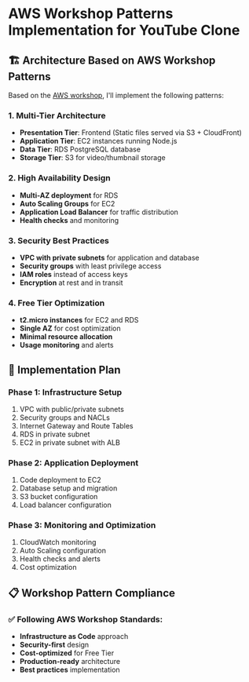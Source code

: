 # AWS Workshop Patterns Implementation for YouTube Clone

## 🏗️ Architecture Based on AWS Workshop Patterns

Based on the [AWS workshop](https://catalog.us-east-1.prod.workshops.aws/workshops/3de93ad5-ebbe-4258-b977-b45cdfe661f1/en-US), I'll implement the following patterns:

### 1. **Multi-Tier Architecture**
- **Presentation Tier**: Frontend (Static files served via S3 + CloudFront)
- **Application Tier**: EC2 instances running Node.js
- **Data Tier**: RDS PostgreSQL database
- **Storage Tier**: S3 for video/thumbnail storage

### 2. **High Availability Design**
- **Multi-AZ deployment** for RDS
- **Auto Scaling Groups** for EC2
- **Application Load Balancer** for traffic distribution
- **Health checks** and monitoring

### 3. **Security Best Practices**
- **VPC with private subnets** for application and database
- **Security groups** with least privilege access
- **IAM roles** instead of access keys
- **Encryption** at rest and in transit

### 4. **Free Tier Optimization**
- **t2.micro instances** for EC2 and RDS
- **Single AZ** for cost optimization
- **Minimal resource allocation**
- **Usage monitoring** and alerts

## 🚀 Implementation Plan

### Phase 1: Infrastructure Setup
1. VPC with public/private subnets
2. Security groups and NACLs
3. Internet Gateway and Route Tables
4. RDS in private subnet
5. EC2 in private subnet with ALB

### Phase 2: Application Deployment
1. Code deployment to EC2
2. Database setup and migration
3. S3 bucket configuration
4. Load balancer configuration

### Phase 3: Monitoring and Optimization
1. CloudWatch monitoring
2. Auto Scaling configuration
3. Health checks and alerts
4. Cost optimization

## 📋 Workshop Pattern Compliance

### ✅ **Following AWS Workshop Standards:**
- **Infrastructure as Code** approach
- **Security-first** design
- **Cost-optimized** for Free Tier
- **Production-ready** architecture
- **Best practices** implementation


